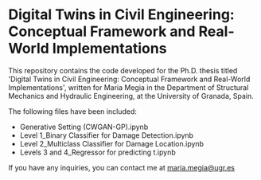 # Digital Twins in Civil Engineering: Conceptual Framework and Real-World Implementations

This repository contains the code developed for the Ph.D. thesis titled 'Digital Twins in Civil Engineering: Conceptual Framework and Real-World Implementations', written for Maria Megia in the Department of Structural Mechanics and Hydraulic Engineering, at the University of Granada, Spain.

The following files have been included:
- Generative Setting (CWGAN-GP).ipynb
- Level 1_Binary Classifier for Damage Detection.ipynb
- Level 2_Multiclass Classifier for Damage Location.ipynb
- Levels 3 and 4_Regressor for predicting t.ipynb

If you have any inquiries, you can contact me at maria.megia@ugr.es
